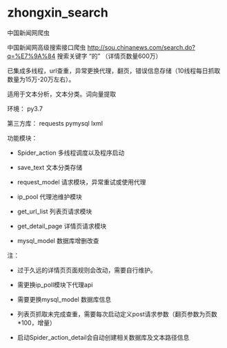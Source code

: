# zhongxin_search
中国新闻网爬虫

中国新闻网高级搜索接口爬虫  http://sou.chinanews.com/search.do?q=%E7%9A%84  搜索关键字 “的” （详情页数量600万）


已集成多线程，url查重，异常更换代理，翻页，错误信息存储（10线程每日抓取数量为15万-20万左右）。

适用于文本分析，文本分类。词向量提取

环境：
  py3.7

第三方库：
  requests pymysql lxml

功能模块：
* Spider_action 多线程调度以及程序启动

* save_text 文本分类存储

* request_model 请求模块，异常重试或使用代理

* ip_pool 代理池维护模块

* get_url_list 列表页请求模块

* get_detail_page 详情页请求模块

* mysql_model 数据库增删改查


注：
* 过于久远的详情页页面规则会改动，需要自行维护。

* 需更换ip_poll模块下代理api

* 需要更换mysql_model 数据库信息

* 列表页抓取未完成查重，需要每次启动定义post请求参数（翻页参数为页数*100，增量）

* 启动Spider_action_detail会自动创建相关数据库及文本路径信息
